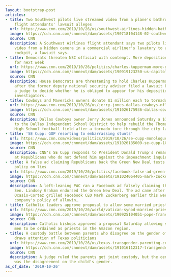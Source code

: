 ```yaml
---
layout: bootstrap-post
articles:
- title: Two Southwest pilots live streamed video from a plane's bathroom to the cockpit,
    flight attendants' lawsuit alleges
  url: https://www.cnn.com/2019/10/26/us/southwest-airlines-hidden-bathroom-camera-trnd/index.html
  image: https://cdn.cnn.com/cnnnext/dam/assets/190718104148-02-southwest-airlines-737-max-super-tease.jpg
  source: CNN
  description: A Southwest Airlines flight attendant says two pilots live streamed
    video from a hidden camera in a commercial airliner's lavatory to an iPad in the
    cockpit, a lawsuit says.
- title: Democrats threaten NSC official with contempt. More depositions scheduled
    for next week
  url: https://www.cnn.com/2019/10/26/politics/charles-kupperman-more-depositions-scheduled-next-week/index.html
  image: https://cdn.cnn.com/cnnnext/dam/assets/190919123250-us-capitol-0919-super-tease.jpg
  source: CNN
  description: House Democrats are threatening to hold Charles Kupperman in contempt
    after the former deputy national security adviser filed a lawsuit Friday asking
    a judge to decide whether he is obliged to appear for his deposition before House
    investigators.
- title: Cowboys and Mavericks owners donate $1 million each to tornado relief
  url: https://www.cnn.com/2019/10/26/us/jerry-jones-dallas-cowboys-nfl-tornado-trnd/index.html
  image: https://cdn.cnn.com/cnnnext/dam/assets/191026175936-dallas-cowboys-tornado-donation-trnd-super-tease.jpg
  source: CNN
  description: Dallas Cowboys owner Jerry Jones announced Saturday a $1 million donation
    to the Dallas Independent School District to help rebuild the Thomas Jefferson
    High School football field after a tornado tore through the city last week.
- title: 'SE Cupp: GOP resorting to embarrassing stunts'
  url: https://www.cnn.com/videos/politics/2019/10/26/se-cupp-monologue-trump-gop-scum-unfiltered-vpx.cnn
  image: https://cdn.cnn.com/cnnnext/dam/assets/191026185009-se-cupp-10262019-super-tease.jpg
  source: CNN
  description: CNN's SE Cupp responds to President Donald Trump's remarks directed
    at Republicans who do not defend him against the impeachment inquiry.
- title: A false ad claiming Republicans back the Green New Deal tests Facebook's
    policy on lies
  url: https://www.cnn.com/2019/10/26/politics/facebook-false-ad-green-new-deal/index.html
  image: https://cdn.cnn.com/cnnnext/dam/assets/191024064405-mark-zuckerberg-alexandria-ocasio-cortez-super-tease.jpg
  source: CNN
  description: A left-leaning PAC ran a Facebook ad falsely claiming that Republican
    Sen. Lindsey Graham endorsed the Green New Deal. The ad came after Rep. Alexandria
    Ocasio-Cortez grilled Facebook CEO Mark Zuckerberg earlier this week about the
    company's policy of allowin…
- title: Catholic leaders approve proposal to allow some married priests
  url: https://www.cnn.com/2019/10/26/world/vatican-synod-married-priests-amazon/index.html
  image: https://cdn.cnn.com/cnnnext/dam/assets/190925104051-pope-francis-0918-super-tease.jpeg
  source: CNN
  description: Catholic bishops approved a proposal Saturday allowing some married
    men to be ordained as priests in the Amazon region.
- title: A custody battle between parents who disagree on the gender of their 7-year-old
    draws attention of Texas politicians
  url: https://www.cnn.com/2019/10/26/us/texas-transgender-parenting-court-case/index.html
  image: https://cdn.cnn.com/cnnnext/dam/assets/191016112317-transgender-flag-stock-super-tease.jpg
  source: CNN
  description: A judge ruled the parents get joint custody, but the central issue
    was the disagreement on the child's gender.
as_of_date: '2019-10-26'
---
```


